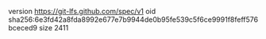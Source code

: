 version https://git-lfs.github.com/spec/v1
oid sha256:6e3fd42a8fda8992e677e7b9944de0b95fe539c5f6ce9991f8feff576bceced9
size 2411
